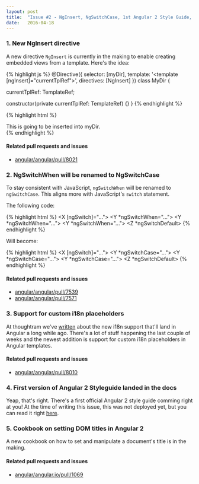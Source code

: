 ```yaml
---
layout: post
title:  "Issue #2 - NgInsert, NgSwitchCase, 1st Angular 2 Style Guide, improved i18n"
date:   2016-04-18
---
```


### 1. New NgInsert directive

A new directive `NgInsert` is currently in the making to enable creating embedded views from a template. Here's the idea:

{% highlight js %}
@Directive({
  selector: [myDir],
  template: '<template [ngInsert]="currentTplRef"></template>',
  directives: [NgInsert]
})
class MyDir {

  currentTplRef: TemplateRef;

  constructor(private currentTplRef: TemplateRef) {}
}
{% endhighlight %}

{% highlight html %}
<div *myDir>
  This is going to be inserted into myDir.
</div>

<!-- or alternatively -->

<template myDir>
  <div>This is going to be inserted into myDir.</div>
</template>
{% endhighlight %}

#### Related pull requests and issues

- [angular/angular/pull/8021](https://github.com/angular/angular/pull/8021)

### 2. NgSwitchWhen will be renamed to NgSwitchCase

To stay consistent with JavaScript, `ngSwitchWhen` will be renamed to `ngSwitchCase`. This aligns more with JavaScript's `switch` statement.

The following code:

{% highlight html %}
<X [ngSwitch]="...">
  <Y *ngSwitchWhen="..."></Y>
  <Y *ngSwitchWhen="..."></Y>
  <Y *ngSwitchWhen="..."></Y>
  <Z *ngSwitchDefault></Z>
</X>
{% endhighlight %}

Will become:

{% highlight html %}
<X [ngSwitch]="...">
  <Y *ngSwitchCase="..."></Y>
  <Y *ngSwitchCase="..."></Y>
  <Y *ngSwitchCase="..."></Y>
  <Z *ngSwitchDefault></Z>
</X>
{% endhighlight %}

#### Related pull requests and issues

- [angular/angular/pull/7539](https://github.com/angular/angular/pull/7639)
- [angular/angular/pull/7571](https://github.com/angular/angular/issues/7571)

### 3. Support for custom i18n placeholders

At thoughtram we've [written](http://blog.thoughtram.io/angular/2015/03/21/angular-and-i18n-the-new-world.html) about the new i18n support that'll land in Angular a long while ago. There's a lot of stuff happening the last couple of weeks and the newest addition is support for custom i18n placeholders in Angular templates.

#### Related pull requests and issues

- [angular/angular/pull/8010](https://github.com/angular/angular/pull/8010)

### 4. First version of Angular 2 Styleguide landed in the docs

Yeap, that's right. There's a first official Angular 2 style guide comming right at you! At the time of writing this issue, this was not deployed yet, but you can read it right [here](https://github.com/angular/angular.io/pull/1040).

### 5. Cookbook on setting DOM titles in Angular 2

A new cookbook on how to set and manipulate a document's title is in the making.

#### Related pull requests and issues

- [angular/angular.io/pull/1069](https://github.com/angular/angular.io/pull/1069)
